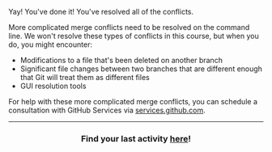 Yay! You've done it! You've resolved all of the conflicts.

More complicated merge conflicts need to be resolved on the command line. We won't resolve these types of conflicts in this course, but when you do, you might encounter:
- Modifications to a file that's been deleted on another branch
- Significant file changes between two branches that are different enough that Git will treat them as different files
- GUI resolution tools

For help with these more complicated merge conflicts, you can schedule a consultation with GitHub Services via [services.github.com](https://services.github.com/).

<hr>
<h3 align="center">Find your last activity <a href="{{ url }}">here</a>!</h3>
